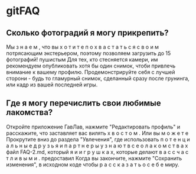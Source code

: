 # gitFAQ
## Сколько фотоградий я могу прикрепить?
Мы з н а е м , что вы х о т и т е п о х в а с т а т ь с я с в о и м потрясающим экстерьером, поэтому позволяем загрузить до 15 фотографий!
пушистым
Для тех, кто стесняется камери, им рекомендуем опубликовать хотя бы
один снимок, чтоби привлечь внимание к вашему профилю.
Продемонстрируйте себя с лучшей сторони - будь то гламурный снимок,
сделанный сразу после грунинга, или кадр из вашей последней игры.

## Где я могу перечислить свои любимые лакомства?
Откройте приложение ГавЛав, нажмите "Редактировать
профиль" и расскажите, что заставляет вас вилять
х в о с т о м .
Или вы м о ж е т е
Прокрутите вниз до раздела "Увлечения", где
использовать
п о т е н ц и а л ь н ы е д р у з ь я и п а р т н е р ы у з н а ю т в с е о л а к о м с т в а х
файл FAQ-2.md, который я
и и г р у ш к а х, которые делают в а с с ч а с т л и в ы м и .
предоставил
Когда вы закончите, нажмите "Сохранить изменения",
в исходном коде
чтобы р а с с к а з а т ь о с е б е миру.